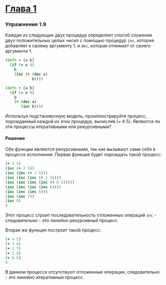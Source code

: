 # [Глава 1](../index.md#Глава-1-Построение-абстракций-с-помощью-процедур)

### Упражнение 1.9
Каждая из следующих двух процедур определяет способ сложения двух положительных целых чисел с помощью процедур `inc`, которая добавляет к своему аргументу 1, и `dec`, которая отнимает от своего аргумента 1.
```clojure
(defn + [a b]
  (if (= a 0)
    b
    (inc (+ (dec a)
            b))))
```

```clojure
(defn + [a b]
  (if (= a 0)
    b
    (+ (dec a)
       (inc b))))
```
Используя подстановочную модель, проиллюстрируйте процесс, порождаемый каждой из этих процедур, вычислив (+ 4 5). Являются ли эти процессы итеративными или рекурсивными?

#### Решение
Обе функции являются рекурсивными, так как вызывают сами себя в процессе исполнения. Первая функция будет порождать такой процесс:

```clojure
(+ 4 5)
(inc (+ 3 5))
(inc (inc (+ 2 5)))
(inc (inc (inc (+ 1 5))))
(inc (inc (inc (inc (+ 0 5)))))
(inc (inc (inc (inc 5))))
(inc (inc (inc 6)))
(inc (inc 7))
(inc 8)
9
```
Этот процесс строит последовательность отложенных операций `inc` - следовательно - это линейно рекурсивный процесс.

Вторая же функция построит такой процесс:

```clojure
(+ 4 5)
(+ 3 6)
(+ 2 7)
(+ 1 8)
(+ 0 9)
9
```
В данном процессе отсутствуют отложенные операции, следовательно - это линейно итеративный процесс.
